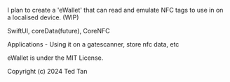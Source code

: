 I plan to create a 'eWallet' that can read and emulate NFC tags to use in on a localised device. (WIP)

SwiftUI, coreData(future), CoreNFC

Applications - Using it on a gatescanner, store nfc data, etc

eWallet is under the MIT License. 

Copyright (c) 2024 Ted Tan
